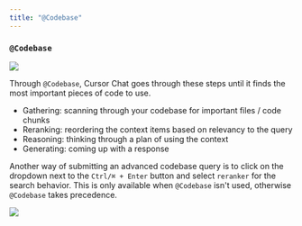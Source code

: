 ```yaml
---
title: "@Codebase"
---
```


### `@Codebase`

<Frame>
<img src="/images/chat/@codebase.png" />
</Frame>

Through `@Codebase`, Cursor Chat goes through these steps until it finds the most important pieces of code to use.

- Gathering: scanning through your codebase for important files / code chunks
- Reranking: reordering the context items based on relevancy to the query
- Reasoning: thinking through a plan of using the context 
- Generating: coming up with a response

Another way of submitting an advanced codebase query is to click on the dropdown next to the `Ctrl/⌘ + Enter` button and select `reranker` for the search behavior.
This is only available when `@Codebase` isn't used, otherwise `@Codebase` takes precedence.

<Frame>
<img src="/images/chat/codebase-dropdown.png" />
</Frame>

